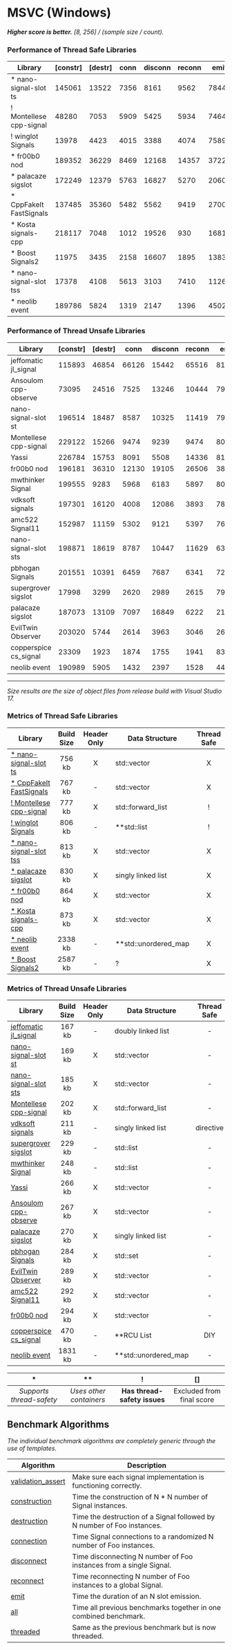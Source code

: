 
# MSVC (Windows)

**_Higher score is better._** _[8, 256] / (sample size / count)._

### Performance of Thread Safe Libraries

| Library | [constr] | [destr] | conn | disconn | reconn | emit | all | threaded | score |
|---------|----------|---------|------|---------|--------|------|----------|----------|-------|
| * nano-signal-slot ts | 145061 | 13522 | 7356 | 8161 | 9562 | 78441 | 4334 | 147 | 108000 |
| ! Montellese cpp-signal | 48280 | 7053 | 5909 | 5425 | 5934 | 74646 | 2499 | 164 | 94576 |
| ! winglot Signals | 13978 | 4423 | 4015 | 3388 | 4074 | 75892 | 1620 | 130 | 89119 |
| * fr00b0 nod | 189352 | 36229 | 8469 | 12168 | 14357 | 37221 | 5901 | 25 | 78141 |
| * palacaze sigslot | 172249 | 12379 | 5763 | 16827 | 5270 | 20606 | 3605 | 257 | 52329 |
| * CppFakeIt FastSignals | 137485 | 35360 | 5482 | 5562 | 9419 | 27008 | 2935 | 29 | 50436 |
| * Kosta signals-cpp | 218117 | 7048 | 1012 | 19526 | 930 | 16817 | 823 | 43 | 39151 |
| * Boost Signals2 | 11975 | 3435 | 2158 | 16607 | 1895 | 13830 | 61 | 6 | 34558 |
| * nano-signal-slot tss | 17378 | 4108 | 5613 | 3103 | 7410 | 11265 | 1698 | 95 | 29184 |
| * neolib event | 189786 | 5824 | 1319 | 2147 | 1396 | 4502 | 715 | 44 | 10123 |

### Performance of Thread Unsafe Libraries

| Library | [constr] | [destr] | conn | disconn | reconn | emit | all | threaded | score |
|---------|----------|---------|------|---------|--------|------|----------|----------|-------|
| jeffomatic jl_signal | 115893 | 46854 | 66126 | 15442 | 65516 | 81337 | 11026 | 0 | 239449 |
| Ansoulom cpp-observe | 73095 | 24516 | 7525 | 13246 | 10444 | 79439 | 5590 | 0 | 116242 |
| nano-signal-slot st | 196514 | 18487 | 8587 | 10325 | 11419 | 79847 | 5505 | 0 | 115684 |
| Montellese cpp-signal | 229122 | 15266 | 9474 | 9239 | 9474 | 80378 | 4440 | 0 | 113004 |
| Yassi | 226784 | 15753 | 8091 | 5508 | 14336 | 81096 | 3568 | 0 | 112600 |
| fr00b0 nod | 196181 | 36310 | 12130 | 19105 | 26506 | 38401 | 9665 | 0 | 105807 |
| mwthinker Signal | 199555 | 9283 | 5968 | 6183 | 5897 | 80266 | 2852 | 0 | 101166 |
| vdksoft signals | 197301 | 16120 | 4008 | 12086 | 3893 | 78225 | 2650 | 0 | 100862 |
| amc522 Signal11 | 152987 | 11159 | 5302 | 9121 | 5397 | 76877 | 3354 | 0 | 100052 |
| nano-signal-slot sts | 198871 | 18619 | 8787 | 10447 | 11629 | 63849 | 5216 | 0 | 99928 |
| pbhogan Signals | 201551 | 10391 | 6459 | 7687 | 6341 | 72442 | 3426 | 0 | 96355 |
| supergrover sigslot | 17998 | 3299 | 2620 | 2989 | 2615 | 79977 | 1285 | 0 | 89486 |
| palacaze sigslot | 187073 | 13109 | 7097 | 16849 | 6222 | 21285 | 4007 | 0 | 55460 |
| EvilTwin Observer | 203020 | 5744 | 2614 | 3963 | 3046 | 26889 | 1611 | 0 | 38123 |
| copperspice cs_signal | 23309 | 1923 | 1874 | 1755 | 1941 | 8321 | 804 | 0 | 14695 |
| neolib event | 190989 | 5905 | 1432 | 2397 | 1528 | 4464 | 767 | 0 | 10589 |

___
_Size results are the size of object files from release build with Visual Studio 17._

### Metrics of Thread Safe Libraries

| Library | Build Size | Header Only | Data Structure | Thread Safe |
| ------- |:----------:|:-----------:| -------------- |:-----------:|
| [* nano-signal-slot ts](https://github.com/NoAvailableAlias/nano-signal-slot) | 756 kb | X | std::vector | X |
| [* CppFakeIt FastSignals](https://github.com/CppFakeIt/FastSignals) | 767 kb | - | std::vector | X |
| [! Montellese cpp-signal](https://github.com/Montellese/cpp-signal) | 777 kb | X | std::forward_list | ! |
| [! winglot Signals](https://github.com/winglot/Signals) | 806 kb | - | **std::list | ! |
| [* nano-signal-slot tss](https://github.com/NoAvailableAlias/nano-signal-slot) | 813 kb | X | std::vector | X |
| [* palacaze sigslot](https://github.com/palacaze/sigslot) | 830 kb | X | singly linked list | X |
| [* fr00b0 nod](https://github.com/fr00b0/nod) | 864 kb | X | std::vector | X |
| [* Kosta signals-cpp](https://github.com/Kosta-Github/signals-cpp) | 873 kb | X | std::vector | X |
| [* neolib event](https://github.com/i42output/neolib) | 2338 kb | - | **std::unordered_map | X |
| [* Boost Signals2](http://www.boost.org/doc/libs/1_58_0/doc/html/signals2.html) | 2587 kb | - | ? | X |

### Metrics of Thread Unsafe Libraries

| Library | Build Size | Header Only | Data Structure | Thread Safe |
| ------- |:----------:|:-----------:| -------------- |:-----------:|
| [jeffomatic jl_signal](https://github.com/jeffomatic/jl_signal) | 167 kb | - | doubly linked list | - |
| [nano-signal-slot st](https://github.com/NoAvailableAlias/nano-signal-slot) | 169 kb | X | std::vector | - |
| [nano-signal-slot sts](https://github.com/NoAvailableAlias/nano-signal-slot) | 185 kb | X | std::vector | - |
| [Montellese cpp-signal](https://github.com/Montellese/cpp-signal) | 202 kb | X | std::forward_list | - |
| [vdksoft signals](https://github.com/vdksoft/signals) | 211 kb | - | singly linked list | directive |
| [supergrover sigslot](https://github.com/supergrover/sigslot) | 229 kb | - | std::list | - |
| [mwthinker Signal](https://github.com/mwthinker/Signal) | 248 kb | - | std::list | - |
| [Yassi](http://www.codeproject.com/Articles/867044/Yassi-Yet-Another-Signal-Slot-Implementation) | 266 kb | X | std::vector | - |
| [Ansoulom cpp-observe](https://github.com/Ansoulom/cpp-observe) | 267 kb | X | std::vector | - |
| [palacaze sigslot](https://github.com/palacaze/sigslot) | 270 kb | X | singly linked list | - |
| [pbhogan Signals](https://github.com/pbhogan/Signals) | 284 kb | X | std::set | - |
| [EvilTwin Observer](http://eviltwingames.com/blog/the-observer-pattern-revisited/) | 289 kb | X | std::vector | - |
| [amc522 Signal11](https://github.com/amc522/Signal11) | 292 kb | X | std::vector | - |
| [fr00b0 nod](https://github.com/fr00b0/nod) | 294 kb | X | std::vector | - |
| [copperspice cs_signal](https://github.com/copperspice/cs_signal) | 470 kb | - | **RCU List | DIY |
| [neolib event](https://github.com/i42output/neolib) | 1831 kb | - | **std::unordered_map | - |

| * | ** | ! | [] |
|:-:|:--:|:-:|:--:|
| _Supports thread-safety_ | _Uses other containers_ | **Has thread-safety issues** | Excluded from final score |

Benchmark Algorithms
--------------------

_The individual benchmark algorithms are completely generic through the use of templates._

| Algorithm | Description |
| --------- | ----------- |
| [validation_assert](benchmark.hpp#L19) | Make sure each signal implementation is functioning correctly. |
| [construction](benchmark.hpp#L48) | Time the construction of N * N number of Signal instances. |
| [destruction](benchmark.hpp#L66) | Time the destruction of a Signal followed by N number of Foo instances. |
| [connection](benchmark.hpp#L88) | Time Signal connections to a randomized N number of Foo instances. |
| [disconnect](benchmark.hpp#L111) | Time disconnecting N number of Foo instances from a single Signal. |
| [reconnect](benchmark.hpp#L138) | Time reconnecting N number of Foo instances to a global Signal. |
| [emit](benchmark.hpp#L162) | Time the duration of an N slot emission. |
| [all](benchmark.hpp#L187) | Time all previous benchmarks together in one combined benchmark. |
| [threaded](benchmark.hpp#L211) | Same as the previous benchmark but is now threaded. |
<br/>
